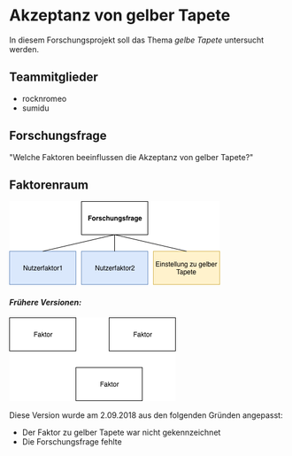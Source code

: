# Akzeptanz von gelber Tapete
In diesem Forschungsprojekt soll das Thema _gelbe Tapete_ untersucht werden.
## Teammitglieder
* rocknromeo
* sumidu
## Forschungsfrage
"Welche Faktoren beeinflussen die Akzeptanz von gelber Tapete?"

## Faktorenraum
![tooltip](Faktorenraum2.png)

#### _Frühere Versionen:_

![tooltip](githubfiles/Faktorenraum.png)

Diese Version wurde am 2.09.2018 aus den folgenden Gründen angepasst: 
* Der Faktor zu gelber Tapete war nicht gekennzeichnet
* Die Forschungsfrage fehlte
